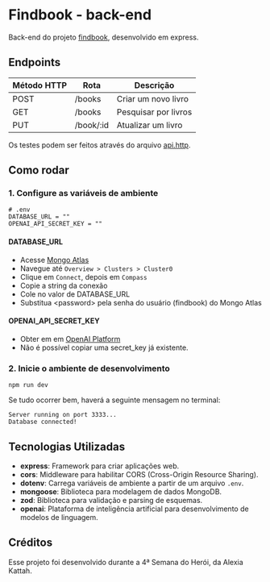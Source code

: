 # Findbook - back-end

Back-end do projeto [findbook](https://github.com/AleferReinert/findbook), desenvolvido em express.

## Endpoints

| Método HTTP | Rota      | Descrição            |
| ----------- | --------- | -------------------- |
| POST        | /books    | Criar um novo livro  |
| GET         | /books    | Pesquisar por livros |
| PUT         | /book/:id | Atualizar um livro   |

Os testes podem ser feitos através do arquivo [api.http](https://github.com/AleferReinert/findbook-back-end/blob/main/api.http).

## Como rodar

### 1. Configure as variáveis de ambiente

```
# .env
DATABASE_URL = ""
OPENAI_API_SECRET_KEY = ""
```

#### DATABASE_URL

- Acesse [Mongo Atlas](https://cloud.mongodb.com])
- Navegue até `Overview > Clusters > Cluster0`
- Clique em `Connect`, depois em `Compass`
- Copie a string da conexão
- Cole no valor de DATABASE_URL
- Substitua \<password> pela senha do usuário (findbook) do Mongo Atlas

#### OPENAI_API_SECRET_KEY

- Obter em em [OpenAI Platform](https://platform.openai.com/organization/api-keys)
- Não é possível copiar uma secret_key já existente.

### 2. Inicie o ambiente de desenvolvimento

```
npm run dev
```

Se tudo ocorrer bem, haverá a seguinte mensagem no terminal:

```
Server running on port 3333...
Database connected!
```

## Tecnologias Utilizadas

- **express**: Framework para criar aplicações web.
- **cors**: Middleware para habilitar CORS (Cross-Origin Resource Sharing).
- **dotenv**: Carrega variáveis de ambiente a partir de um arquivo `.env`.
- **mongoose**: Biblioteca para modelagem de dados MongoDB.
- **zod**: Biblioteca para validação e parsing de esquemas.
- **openai**: Plataforma de inteligência artificial para desenvolvimento de modelos de linguagem.

## Créditos

Esse projeto foi desenvolvido durante a 4ª Semana do Herói, da Alexia Kattah.
